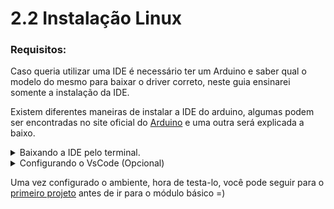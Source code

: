 # 2.2 Instalação Linux

### Requisitos:

Caso queria utilizar uma IDE é necessário ter um Arduino e saber qual o modelo do mesmo para baixar o driver correto, neste guia ensinarei somente a instalação da IDE.

Existem diferentes maneiras de instalar a IDE do arduino, algumas podem ser encontradas no site oficial do [Arduino](https://www.arduino.cc/en/software) e uma outra será explicada a baixo.  

<details> 
    <summary>Baixando a IDE pelo terminal.</summary>

Abra um terminal, e confirme se o seu sistema é 32 ou 64 bits, use o seguinte comando no terminal:

```
uname -m
```
Após feito a verificação você pode utilizar o site oficial do [Arduino](https://www.arduino.cc/en/software) para baixar o que se enquadra melhor com seu sistema, são essas opções como na imagem a baixo.

<p align="center">
    <img src="../imgs/Unix/Site.png" alt="Opções para linux">
</p>

Localize o arquivo e o extraia utilizando o comando a seguir:

```
tar xf arduino-version.tar.xz
```

Acesse a pasta onde foi extraido o arquivo como por exemplo:

```
cd arduino-version
```
Utilize o seguinte comando para iniciar a instalação:
```
./install.sh
```
Basta seguir as instruções dadas através do terminal e sua IDE estará pronta para ser utilizada.

</details>

<details> 
    <summary>Configurando o VsCode (Opcional)</summary>
<p></p>

Tambem é possivel utilizar o VsCode, mas o processo é um pouco mais demorado e complexo, por isso estarei deixando esse [video](https://www.youtube.com/watch?v=08N86hk8ZaY), com uma explicação bem completa do passo a passo.
</details>

Uma vez configurado o ambiente, hora de testa-lo, você pode seguir para o [primeiro projeto](/src/5-Projetos/0-Projeto-blink.md) antes de ir para o módulo básico =)
